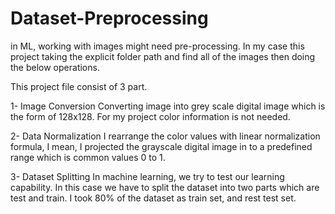 # Dataset-Preprocessing
in ML, working with images might need pre-processing. In my case this project taking the explicit folder path and find all of the images then doing the below operations.

This project file consist of 3 part.

1- Image Conversion
Converting image into grey scale digital image which is the form of 128x128. For my project color information is not needed.

2- Data Normalization
I rearrange the color values with linear normalization formula, I mean, I projected the grayscale digital image in to a predefined range
which is common values 0 to 1.

3- Dataset Splitting
In machine learning, we try to test our learning capability. In this case we have to split the dataset into two parts which are test and train. I took 80% of the dataset as train set, and rest test set.
